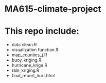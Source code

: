 # MA615-climate-project

# This repo include:

- data clean.R
- visualization function.R
- map_counties_j.R
- buoy_kriging.R
- hurricane_krige.R
- rain_kriging.R
- final_report_hurr.html

